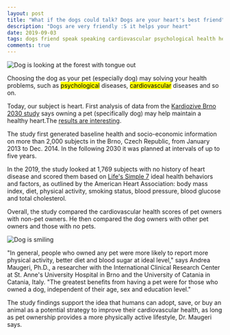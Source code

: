 ```yaml
---
layout: post
title: "What if the dogs could talk? Dogs are your heart's best friend"
description: "Dogs are very friendly :S it helps your heart"
date: 2019-09-03
tags: dogs friend speak speaking cardiovascular psychological health heart
comments: true
---
```

![Dog is looking at the forest with tongue out](https://montqrewa.xyz/assets/dog.jpg)

Choosing the dog as your pet (especially dog) may solving your health problems, such as <mark>psychological</mark> diseases, <mark>cardiovascular</mark> diseases and so on.

Today, our subject is heart. First analysis of data from the [Kardiozive Brno 2030 study](https://www.fnusa-icrc.org/en/research/research-groups/clinical-research/multidisciplinary-research/kardiovize-brno-2030) says owning a pet (specifically dog) may help maintain a healthy heart.The [results are interesting](https://mcpiqojournal.org/article/S2542-4548(19)30088-8/fulltext).

The study first generated baseline health and socio-economic information on more than 2,000 subjects in the Brno, Czech Republic, from January 2013 to Dec. 2014. In the following 2030 it was planned at intervals of up to five years.

In the 2019, the study looked at 1,769 subjects with no history of heart disease and scored them based on [Life's Simple 7](https://www.heart.org/en/professional/workplace-health/lifes-simple-7) ideal health behaviors and factors, as outlined by the American Heart Association: body mass index, diet, physical activity, smoking status, blood pressure, blood glucose and total cholesterol.

Overall, the study compared the cardiovascular health scores of pet owners with non-pet owners. He then compared the dog owners with other pet owners and those with no pets.

![Dog is smiling](https://montqrewa.xyz/assets/dog_2.jpg)

"In general, people who owned any pet were more likely to report more physical activity, better diet and blood sugar at ideal level," says Andrea Maugeri, Ph.D., a researcher with the International Clinical Research Center at St. Anne's University Hospital in Brno and the University of Catania in Catania, Italy. "The greatest benefits from having a pet were for those who owned a dog, independent of their age, sex and education level."

The study findings support the idea that humans can adopt, save, or buy an animal as a potential strategy to improve their cardiovascular health, as long as pet ownership provides a more physically active lifestyle, Dr. Maugeri says.
